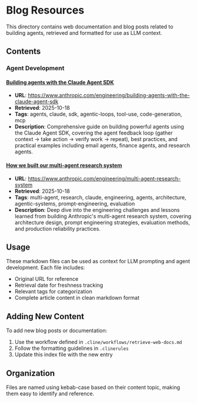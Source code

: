 # Blog Resources

This directory contains web documentation and blog posts related to building agents, retrieved and formatted for use as LLM context.

## Contents

### Agent Development

#### [Building agents with the Claude Agent SDK](building-agents-with-claude-sdk.md)
- **URL**: https://www.anthropic.com/engineering/building-agents-with-the-claude-agent-sdk
- **Retrieved**: 2025-10-18
- **Tags**: agents, claude, sdk, agentic-loops, tool-use, code-generation, mcp
- **Description**: Comprehensive guide on building powerful agents using the Claude Agent SDK, covering the agent feedback loop (gather context -> take action -> verify work -> repeat), best practices, and practical examples including email agents, finance agents, and research agents.

#### [How we built our multi-agent research system](how-we-built-our-multi-agent-research-system.md)
- **URL**: https://www.anthropic.com/engineering/multi-agent-research-system
- **Retrieved**: 2025-10-18
- **Tags**: multi-agent, research, claude, engineering, agents, architecture, agentic-systems, prompt-engineering, evaluation
- **Description**: Deep dive into the engineering challenges and lessons learned from building Anthropic's multi-agent research system, covering architecture design, prompt engineering strategies, evaluation methods, and production reliability practices.

## Usage

These markdown files can be used as context for LLM prompting and agent development. Each file includes:

- Original URL for reference
- Retrieval date for freshness tracking
- Relevant tags for categorization
- Complete article content in clean markdown format

## Adding New Content

To add new blog posts or documentation:

1. Use the workflow defined in `.cline/workflows/retrieve-web-docs.md`
2. Follow the formatting guidelines in `.clinerules`
3. Update this index file with the new entry

## Organization

Files are named using kebab-case based on their content topic, making them easy to identify and reference.
